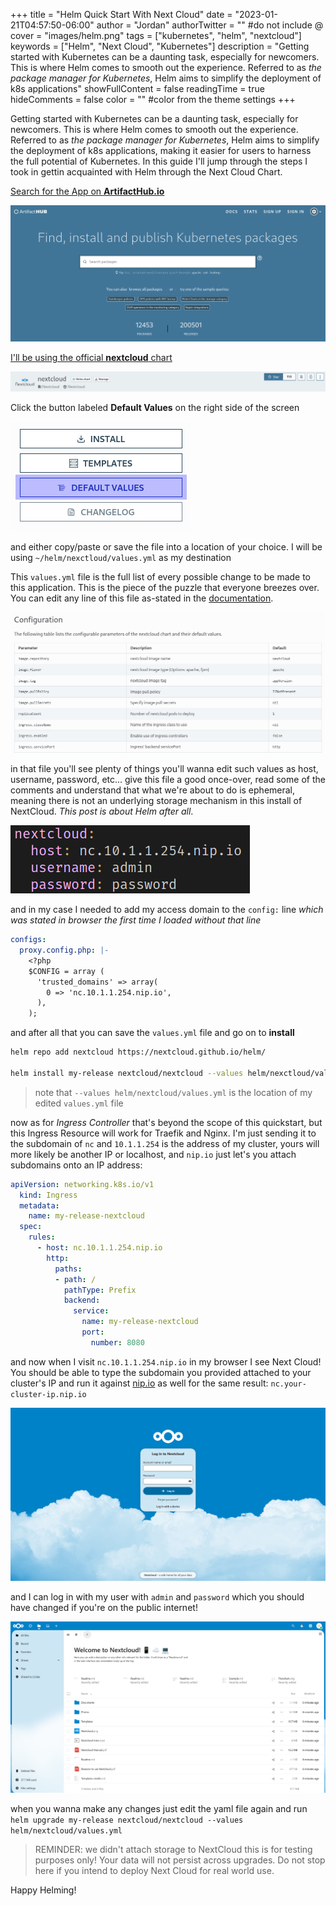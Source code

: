 +++
title = "Helm Quick Start With Next Cloud"
date = "2023-01-21T04:57:50-06:00"
author = "Jordan"
authorTwitter = "" #do not include @
cover = "images/helm.png"
tags = ["kubernetes", "helm", "nextcloud"]
keywords = ["Helm", "Next Cloud", "Kubernetes"]
description = "Getting started with Kubernetes can be a daunting task, especially for newcomers. This is where Helm comes to smooth out the experience. Referred to as *the package manager for Kubernetes*, Helm aims to simplify the deployment of k8s applications"
showFullContent = false
readingTime = true
hideComments = false
color = "" #color from the theme settings
+++

Getting started with Kubernetes can be a daunting task, especially for newcomers. This is where Helm comes to smooth out the experience. Referred to as *the package manager for Kubernetes*, Helm aims to simplify the deployment of k8s applications, making it easier for users to harness the full potential of Kubernetes. In this guide I'll jump through the steps I took in gettin acquainted with Helm through the Next Cloud Chart.

[Search for the App on __ArtifactHub.io__](https://artifacthub.io/)

![ArtifactHub Home](images/image.png)

[I'll be using the official **nextcloud** chart](https://artifacthub.io/packages/helm/nextcloud/nextcloud)

![ArtifactHub NextCloud](images/image-1.png)

Click the button labeled **Default Values** on the right side of the screen

![ArtifactHub Default Values](images/image-2.png)

and either copy/paste or save the file into a location of your choice. I will be using `~/helm/nexctloud/values.yml` as my destination

This `values.yml` file is the full list of every possible change to be made to this application. This is the piece of the puzzle that everyone breezes over. You can edit any line of this file as-stated in the [documentation](https://artifacthub.io/packages/helm/nextcloud/nextcloud#configuration).

![Alt text](images/image-7.png)

in that file you'll see plenty of things you'll wanna edit such values as host, username, password, etc... give this file a good once-over, read some of the comments and understand that what we're about to do is ephemeral, meaning there is not an underlying storage mechanism in this install of NextCloud. *This post is about Helm after all*.

![NextCloud Yaml Example](images/image-3.png)

and in my case I needed to add my access domain to the `config:` line *which was stated in browser the first time I loaded without that line*

```yml
configs:
  proxy.config.php: |-
    <?php
    $CONFIG = array (
      'trusted_domains' => array(
        0 => 'nc.10.1.1.254.nip.io',
      ),
    );
```

and after all that you can save the `values.yml` file and go on to **install**

```bash
helm repo add nextcloud https://nextcloud.github.io/helm/  

helm install my-release nextcloud/nextcloud --values helm/nexctloud/values.yml
```

> note that `--values helm/nextcloud/values.yml` is the location of my edited `values.yml` file

now as for *Ingress Controller* that's beyond the scope of this quickstart, but this Ingress Resource will work for Traefik and Nginx. I'm just sending it to the subdomain of `nc` and `10.1.1.254` is the address of my cluster, yours will more likely be another IP or localhost, and `nip.io` just let's you attach subdomains onto an IP address:
```yml
apiVersion: networking.k8s.io/v1
  kind: Ingress
  metadata:
    name: my-release-nextcloud
  spec:
    rules:
      - host: nc.10.1.1.254.nip.io
        http:
          paths:
          - path: /
            pathType: Prefix
            backend:
              service:
                name: my-release-nextcloud
                port:
                  number: 8080
```

and now when I visit `nc.10.1.1.254.nip.io` in my browser I see Next Cloud! You should be able to type the subdomain you provided attached to your cluster's IP and run it against [nip.io](https://nip.io/) as well for the same result: `nc.your-cluster-ip.nip.io`

![NextCloud Login](images/image-5.png)

and I can log in with my user with `admin` and `password` which you should have changed if you're on the public internet!

![NextCloud Dashboard](images/image-8.png)

when you wanna make any changes just edit the yaml file again and run
`helm upgrade my-release nextcloud/nextcloud --values helm/nextcloud/values.yml`

> REMINDER: we didn't attach storage to NextCloud this is for testing purposes only! Your data will not persist across upgrades. Do not stop here if you intend to deploy Next Cloud for real world use.

Happy Helming!
